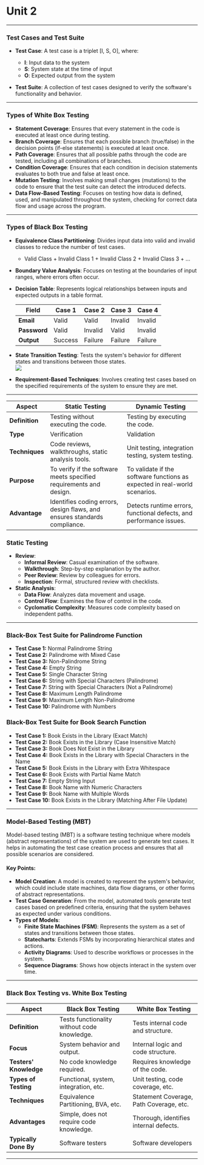 # Unit 2
---

### Test Cases and Test Suite

- **Test Case**: A test case is a triplet [I, S, O], where:
  - **I**: Input data to the system
  - **S**: System state at the time of input
  - **O**: Expected output from the system

- **Test Suite**: A collection of test cases designed to verify the software's functionality and behavior.
  
---

### Types of White Box Testing

- **Statement Coverage**: Ensures that every statement in the code is executed at least once during testing.
- **Branch Coverage**: Ensures that each possible branch (true/false) in the decision points (if-else statements) is executed at least once.
- **Path Coverage**: Ensures that all possible paths through the code are tested, including all combinations of branches.
- **Condition Coverage**: Ensures that each condition in decision statements evaluates to both true and false at least once.
- **Mutation Testing**: Involves making small changes (mutations) to the code to ensure that the test suite can detect the introduced defects.
- **Data Flow-Based Testing**: Focuses on testing how data is defined, used, and manipulated throughout the system, checking for correct data flow and usage across the program.
---

### Types of Black Box Testing

- **Equivalence Class Partitioning**: Divides input data into valid and invalid classes to reduce the number of test cases.
  - Valid Class + Invalid Class 1 + Invalid Class 2 + Invalid Class 3 + ...

- **Boundary Value Analysis**: Focuses on testing at the boundaries of input ranges, where errors often occur.

- **Decision Table**: Represents logical relationships between inputs and expected outputs in a table format.

  | **Field**   | **Case 1** | **Case 2** | **Case 3** | **Case 4** |
  |-------------|------------|------------|------------|------------|
  | **Email**   | Valid      | Valid      | Invalid    | Invalid    |
  | **Password**| Valid      | Invalid    | Valid      | Invalid    |
  | **Output**  | Success    | Failure    | Failure    | Failure    |

- **State Transition Testing**: Tests the system's behavior for different states and transitions between those states.  
  ![](https://www.guru99.com/images/2/state_transition.png)

- **Requirement-Based Techniques**: Involves creating test cases based on the specified requirements of the system to ensure they are met.

---

| **Aspect**              | **Static Testing**                            | **Dynamic Testing**                            |
|-------------------------|-----------------------------------------------|-----------------------------------------------|
| **Definition**           | Testing without executing the code.           | Testing by executing the code.                |
| **Type**                 | Verification                                  | Validation                                    |
| **Techniques**           | Code reviews, walkthroughs, static analysis tools. | Unit testing, integration testing, system testing. |
| **Purpose**              | To verify if the software meets specified requirements and design. | To validate if the software functions as expected in real-world scenarios. |
| **Advantage**            | Identifies coding errors, design flaws, and ensures standards compliance. | Detects runtime errors, functional defects, and performance issues. |

### **Static Testing**

- **Review**:
  - **Informal Review**: Casual examination of the software.
  - **Walkthrough**: Step-by-step explanation by the author.
  - **Peer Review**: Review by colleagues for errors.
  - **Inspection**: Formal, structured review with checklists.
- **Static Analysis**:
  - **Data Flow**: Analyzes data movement and usage.
  - **Control Flow**: Examines the flow of control in the code.
  - **Cyclomatic Complexity**: Measures code complexity based on independent paths.

---

  
### Black-Box Test Suite for Palindrome Function
- **Test Case 1:** Normal Palindrome String
- **Test Case 2:** Palindrome with Mixed Case
- **Test Case 3:** Non-Palindrome String
- **Test Case 4:** Empty String
- **Test Case 5:** Single Character String
- **Test Case 6:** String with Special Characters (Palindrome)
- **Test Case 7:** String with Special Characters (Not a Palindrome)
- **Test Case 8:** Maximum Length Palindrome
- **Test Case 9:** Maximum Length Non-Palindrome
- **Test Case 10:** Palindrome with Numbers

### Black-Box Test Suite for Book Search Function
- **Test Case 1:** Book Exists in the Library (Exact Match)
- **Test Case 2:** Book Exists in the Library (Case Insensitive Match)
- **Test Case 3:** Book Does Not Exist in the Library
- **Test Case 4:** Book Exists in the Library with Special Characters in the Name
- **Test Case 5:** Book Exists in the Library with Extra Whitespace
- **Test Case 6:** Book Exists with Partial Name Match
- **Test Case 7:** Empty String Input
- **Test Case 8:** Book Name with Numeric Characters
- **Test Case 9:** Book Name with Multiple Words
- **Test Case 10:** Book Exists in the Library (Matching After File Update)

---


### Model-Based Testing (MBT)

Model-based testing (MBT) is a software testing technique where models (abstract representations) of the system are used to generate test cases. It helps in automating the test case creation process and ensures that all possible scenarios are considered.

#### Key Points:
- **Model Creation**: A model is created to represent the system's behavior, which could include state machines, data flow diagrams, or other forms of abstract representations.
- **Test Case Generation**: From the model, automated tools generate test cases based on predefined criteria, ensuring that the system behaves as expected under various conditions.
- **Types of Models**:
  - **Finite State Machines (FSM)**: Represents the system as a set of states and transitions between those states.
  - **Statecharts**: Extends FSMs by incorporating hierarchical states and actions.
  - **Activity Diagrams**: Used to describe workflows or processes in the system.
  - **Sequence Diagrams**: Shows how objects interact in the system over time.

---
### **Black Box Testing vs. White Box Testing**

| **Aspect**                 | **Black Box Testing**                          | **White Box Testing**                       |
|----------------------------|------------------------------------------------|---------------------------------------------|
| **Definition**             | Tests functionality without code knowledge.    | Tests internal code and structure.          |
| **Focus**                  | System behavior and output.                    | Internal logic and code structure.          |
| **Testers' Knowledge**     | No code knowledge required.                    | Requires knowledge of the code.             |
| **Types of Testing**       | Functional, system, integration, etc.          | Unit testing, code coverage, etc.           |
| **Techniques**             | Equivalence Partitioning, BVA, etc.            | Statement Coverage, Path Coverage, etc.     |
| **Advantages**             | Simple, does not require code knowledge.       | Thorough, identifies internal defects.      |
| **Typically Done By**      | Software testers                               | Software developers                         |

---
